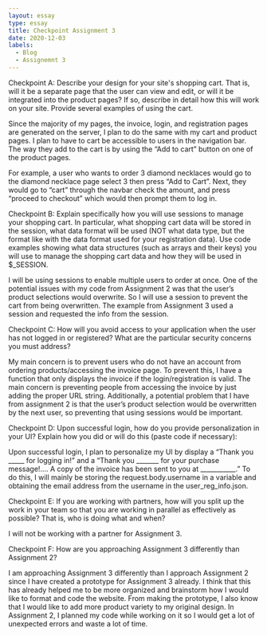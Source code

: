 ```yaml
---
layout: essay
type: essay
title: Checkpoint Assignment 3
date: 2020-12-03
labels:
  - Blog
  - Assignemnt 3
---
```


Checkpoint A:
Describe your design for your site's shopping cart. That is, will it be a separate page that the user can view and edit, or will it be integrated into the product pages? If so, describe in detail how this will work on your site. Provide several examples of using the cart.
 
Since the majority of my pages, the invoice, login, and registration pages are generated on the server, I plan to do the same with my cart and product pages. I plan to have to cart be accessible to users in the navigation bar. The way they add to the cart is by using the “Add to cart” button on one of the product pages.
 
For example, a user who wants to order 3 diamond necklaces would go to the diamond necklace page select 3 then press “Add to Cart”. Next, they would go to “cart” through the navbar check the amount, and press “proceed to checkout” which would then prompt them to log in.
 
Checkpoint B:
Explain specifically how you will use sessions to manage your shopping cart. In particular, what shopping cart data will be stored in the session, what data format will be used (NOT what data type, but the format like with the data format used for your registration data). Use code examples showing what data structures (such as arrays and their keys) you will use to manage the shopping cart data and how they will be used in $_SESSION.
 
I will be using sessions to enable multiple users to order at once. One of the potential issues with my code from Assignment 2 was that the user’s product selections would overwrite. So I will use a session to prevent the cart from being overwritten. The example from Assignment 3 used a session and requested the info from the session.  
 
Checkpoint C:
How will you avoid access to your application when the user has not logged in or registered? What are the particular security concerns you must address?
 
My main concern is to prevent users who do not have an account from ordering products/accessing the invoice page. To prevent this, I have a function that only displays the invoice if the login/registration is valid. The main concern is preventing people from accessing the invoice by just adding the proper URL string. Additionally, a potential problem that I have from assignment 2 is that the user’s product selection would be overwritten by the next user, so preventing that using sessions would be important.
 
Checkpoint D:
Upon successful login, how do you provide personalization in your UI? Explain how you did or will do this (paste code if necessary):
 
Upon successful login, I plan to personalize my UI by display a “Thank you _____ for logging in!” and a “Thank you _______ for your purchase message!.... A copy of the invoice has been sent to you at ___________.” To do this, I will mainly be storing the request.body.username in a variable and obtaining the email address from the username in the user_reg_info.json.
 
Checkpoint E:
If you are working with partners, how will you split up the work in your team so that you are working in parallel as effectively as possible? That is, who is doing what and when?
 
I will not be working with a partner for Assignment 3.
 
Checkpoint F:
How are you approaching Assignment 3 differently than Assignment 2?

I am approaching Assignment 3 differently than I approach Assignment 2 since I have created a prototype for Assignment 3 already. I think that this has already helped me to be more organized and brainstorm how I would like to format and code the website. From making the prototype, I also know that I would like to add more product variety to my original design. In Assignment 2, I planned my code while working on it so I would get a lot of unexpected errors and waste a lot of time.
